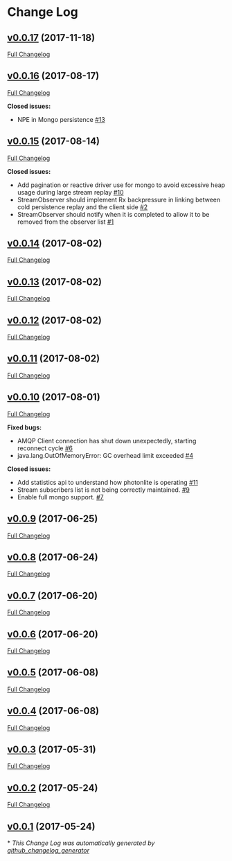 # Change Log

## [v0.0.17](https://github.com/muoncore/photonlite/tree/v0.0.17) (2017-11-18)
[Full Changelog](https://github.com/muoncore/photonlite/compare/v0.0.16...v0.0.17)

## [v0.0.16](https://github.com/muoncore/photonlite/tree/v0.0.16) (2017-08-17)
[Full Changelog](https://github.com/muoncore/photonlite/compare/v0.0.15...v0.0.16)

**Closed issues:**

- NPE in Mongo persistence [\#13](https://github.com/muoncore/photonlite/issues/13)

## [v0.0.15](https://github.com/muoncore/photonlite/tree/v0.0.15) (2017-08-14)
[Full Changelog](https://github.com/muoncore/photonlite/compare/v0.0.14...v0.0.15)

**Closed issues:**

- Add pagination or reactive driver use for mongo to avoid excessive heap usage during large stream replay [\#10](https://github.com/muoncore/photonlite/issues/10)
- StreamObserver should implement Rx backpressure in linking between cold persistence replay and the client side [\#2](https://github.com/muoncore/photonlite/issues/2)
- StreamObserver should notify when it is completed to allow it to be removed from the observer list [\#1](https://github.com/muoncore/photonlite/issues/1)

## [v0.0.14](https://github.com/muoncore/photonlite/tree/v0.0.14) (2017-08-02)
[Full Changelog](https://github.com/muoncore/photonlite/compare/v0.0.13...v0.0.14)

## [v0.0.13](https://github.com/muoncore/photonlite/tree/v0.0.13) (2017-08-02)
[Full Changelog](https://github.com/muoncore/photonlite/compare/v0.0.12...v0.0.13)

## [v0.0.12](https://github.com/muoncore/photonlite/tree/v0.0.12) (2017-08-02)
[Full Changelog](https://github.com/muoncore/photonlite/compare/v0.0.11...v0.0.12)

## [v0.0.11](https://github.com/muoncore/photonlite/tree/v0.0.11) (2017-08-02)
[Full Changelog](https://github.com/muoncore/photonlite/compare/v0.0.10...v0.0.11)

## [v0.0.10](https://github.com/muoncore/photonlite/tree/v0.0.10) (2017-08-01)
[Full Changelog](https://github.com/muoncore/photonlite/compare/v0.0.9...v0.0.10)

**Fixed bugs:**

-  AMQP Client connection has shut down unexpectedly, starting reconnect cycle [\#6](https://github.com/muoncore/photonlite/issues/6)
- java.lang.OutOfMemoryError: GC overhead limit exceeded [\#4](https://github.com/muoncore/photonlite/issues/4)

**Closed issues:**

- Add statistics api to understand how photonlite is operating [\#11](https://github.com/muoncore/photonlite/issues/11)
- Stream subscribers list is not being correctly maintained.  [\#9](https://github.com/muoncore/photonlite/issues/9)
- Enable full mongo support.  [\#7](https://github.com/muoncore/photonlite/issues/7)

## [v0.0.9](https://github.com/muoncore/photonlite/tree/v0.0.9) (2017-06-25)
[Full Changelog](https://github.com/muoncore/photonlite/compare/v0.0.8...v0.0.9)

## [v0.0.8](https://github.com/muoncore/photonlite/tree/v0.0.8) (2017-06-24)
[Full Changelog](https://github.com/muoncore/photonlite/compare/v0.0.7...v0.0.8)

## [v0.0.7](https://github.com/muoncore/photonlite/tree/v0.0.7) (2017-06-20)
[Full Changelog](https://github.com/muoncore/photonlite/compare/v0.0.6...v0.0.7)

## [v0.0.6](https://github.com/muoncore/photonlite/tree/v0.0.6) (2017-06-20)
[Full Changelog](https://github.com/muoncore/photonlite/compare/v0.0.5...v0.0.6)

## [v0.0.5](https://github.com/muoncore/photonlite/tree/v0.0.5) (2017-06-08)
[Full Changelog](https://github.com/muoncore/photonlite/compare/v0.0.4...v0.0.5)

## [v0.0.4](https://github.com/muoncore/photonlite/tree/v0.0.4) (2017-06-08)
[Full Changelog](https://github.com/muoncore/photonlite/compare/v0.0.3...v0.0.4)

## [v0.0.3](https://github.com/muoncore/photonlite/tree/v0.0.3) (2017-05-31)
[Full Changelog](https://github.com/muoncore/photonlite/compare/v0.0.2...v0.0.3)

## [v0.0.2](https://github.com/muoncore/photonlite/tree/v0.0.2) (2017-05-24)
[Full Changelog](https://github.com/muoncore/photonlite/compare/v0.0.1...v0.0.2)

## [v0.0.1](https://github.com/muoncore/photonlite/tree/v0.0.1) (2017-05-24)


\* *This Change Log was automatically generated by [github_changelog_generator](https://github.com/skywinder/Github-Changelog-Generator)*